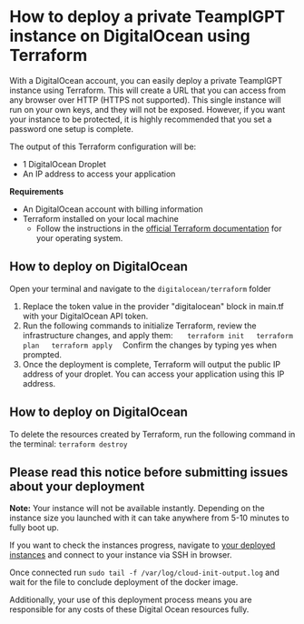 # How to deploy a private TeamplGPT instance on DigitalOcean using Terraform

With a DigitalOcean account, you can easily deploy a private TeamplGPT instance using Terraform. This will create a URL that you can access from any browser over HTTP (HTTPS not supported). This single instance will run on your own keys, and they will not be exposed. However, if you want your instance to be protected, it is highly recommended that you set a password one setup is complete.

The output of this Terraform configuration will be:

- 1 DigitalOcean Droplet
- An IP address to access your application

**Requirements**

- An DigitalOcean account with billing information
- Terraform installed on your local machine
  - Follow the instructions in the [official Terraform documentation](https://developer.hashicorp.com/terraform/tutorials/aws-get-started/install-cli) for your operating system.

## How to deploy on DigitalOcean

Open your terminal and navigate to the `digitalocean/terraform` folder

1. Replace the token value in the provider "digitalocean" block in main.tf with your DigitalOcean API token.
2. Run the following commands to initialize Terraform, review the infrastructure changes, and apply them:
   `    terraform init  
    terraform plan  
    terraform apply  
   `
   Confirm the changes by typing yes when prompted.
3. Once the deployment is complete, Terraform will output the public IP address of your droplet. You can access your application using this IP address.

## How to deploy on DigitalOcean

To delete the resources created by Terraform, run the following command in the terminal:
`terraform destroy  `

## Please read this notice before submitting issues about your deployment

**Note:**
Your instance will not be available instantly. Depending on the instance size you launched with it can take anywhere from 5-10 minutes to fully boot up.

If you want to check the instances progress, navigate to [your deployed instances](https://cloud.digitalocean.com/droplets) and connect to your instance via SSH in browser.

Once connected run `sudo tail -f /var/log/cloud-init-output.log` and wait for the file to conclude deployment of the docker image.

Additionally, your use of this deployment process means you are responsible for any costs of these Digital Ocean resources fully.
